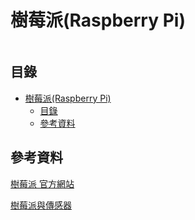 # 樹莓派(Raspberry Pi)

```
```

## 目錄

- [樹莓派(Raspberry Pi)](#樹莓派raspberry-pi)
  - [目錄](#目錄)
  - [參考資料](#參考資料)

## 參考資料

[樹莓派 官方網站](https://www.raspberrypi.com/)

[樹莓派與傳感器](https://s761111.gitbook.io/raspi-sensor/pai-ji)
